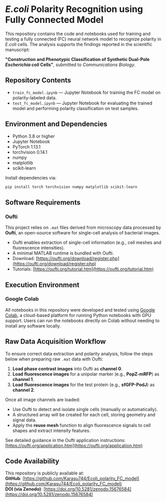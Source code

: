 # *E.coli* Polarity Recognition using Fully Connected Model

This repository contains the code and notebooks used for training and testing a fully connected (FC) neural network model to recognize polarity in *E.coli* cells. The analysis supports the findings reported in the scientific manuscript:

**"Construction and Phenotypic Classification of Synthetic Dual-Pole *Escherichia coli* Cells"**, submitted to *Communications Biology*.

## Repository Contents

- `train_fc_model.ipynb` — Jupyter Notebook for training the FC model on polarity-labeled data.
- `test_fc_model.ipynb` — Jupyter Notebook for evaluating the trained model and performing polarity classification on test samples.

## Environment and Dependencies

- Python 3.8 or higher
- Jupyter Notebook
- PyTorch 1.13.1
- torchvision 0.14.1
- numpy
- matplotlib
- scikit-learn

Install dependencies via:

```bash
pip install torch torchvision numpy matplotlib scikit-learn
```

## Software Requirements

### Oufti

This project relies on `.mat` files derived from microscopy data processed by **Oufti**, an open-source software for single-cell analysis of bacterial images.

- Oufti enables extraction of single-cell information (e.g., cell meshes and fluorescence intensities).
- A minimal MATLAB runtime is bundled with Oufti.
- Download: [https://oufti.org/download/register.php](https://oufti.org/download/register.php)
- Tutorials: [https://oufti.org/tutorial.htm](https://oufti.org/tutorial.htm)

## Execution Environment

### Google Colab

All notebooks in this repository were developed and tested using [Google Colab](https://colab.research.google.com/), a cloud-based platform for running Python notebooks with GPU support. Users can run the notebooks directly on Colab without needing to install any software locally.

## Raw Data Acquisition Workflow

To ensure correct data extraction and polarity analysis, follow the steps below when preparing raw `.mat` data with Oufti:

1. **Load phase contrast images** into Oufti as **channel 0**.  
2. **Load fluorescence images** for a unipolar marker (e.g., **PopZ-mRFP**) as **channel 1**.  
3. **Load fluorescence images** for the test protein (e.g., **sfGFP-PodJ**) as **channel 2**.

Once all image channels are loaded:

- Use Oufti to detect and isolate single cells (manually or automatically).
- A structured array will be created for each cell, storing geometry and signal data.
- Apply the **reuse mesh** function to align fluorescence signals to cell shapes and extract intensity features.

See detailed guidance in the Oufti application instructions:  
[https://oufti.org/application.htm](https://oufti.org/application.htm)

## Code Availability

This repository is publicly available at:  
**GitHub**: [https://github.com/Karasu744/Ecoli_polarity_FC_model](https://github.com/Karasu744/Ecoli_polarity_FC_model)  
**DOI (via Zenodo)**: [https://doi.org/10.5281/zenodo.15676584](https://doi.org/10.5281/zenodo.15676584)


